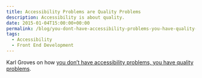 ```yaml
---
title: Accessibility Problems are Quality Problems
description: Accessibility is about quality.
date: 2015-01-04T15:00:00+00:00
permalink: /blog/you-dont-have-accessibility-problems-you-have-quality-problems/
tags:
  - Accessibility
  - Front End Development
---
```


Karl Groves on how [you don’t have accessibility problems, you have quality problems](http://www.karlgroves.com/2015/01/01/you-dont-have-accessibility-problems-you-have-quality-problems/).
